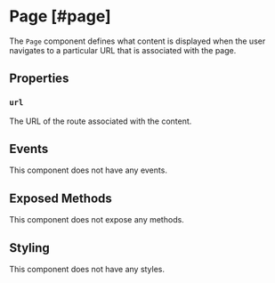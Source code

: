 # Page [#page]

The `Page` component defines what content is displayed when the user navigates to a particular URL that is associated with the page.

## Properties

### `url`

The URL of the route associated with the content.

## Events

This component does not have any events.

## Exposed Methods

This component does not expose any methods.

## Styling

This component does not have any styles.
